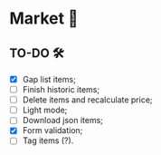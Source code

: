 # Market 🛒

## TO-DO 🛠️

- [x] Gap list items;
- [ ] Finish historic items;
- [ ] Delete items and recalculate price;
- [ ] Light mode;
- [ ] Download json items;
- [x] Form validation;
- [ ] Tag items (?).
